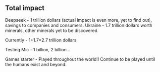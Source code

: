 ## Total impact 

Deepseek - 1 trillion dollars (actual impact is even more, yet to find out), savings to companies and consumers.
Ukraine - 1.7 trillion dollars worth minerals, other minerals yet to be discovered. 

Currently - 1+1.7=2.7 trillion dollars

Testing Mic - 1 billion, 2 billion...

Games starter - Played throughout the world!! Continue to be played until the humans exist and beyond.
